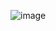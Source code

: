 ![image](https://github.com/ISHA-2112/ISHA-DESAI-ISS-ASSIGNMENT/assets/89999331/68753389-6190-4f8e-98f9-ef0da953b270)

